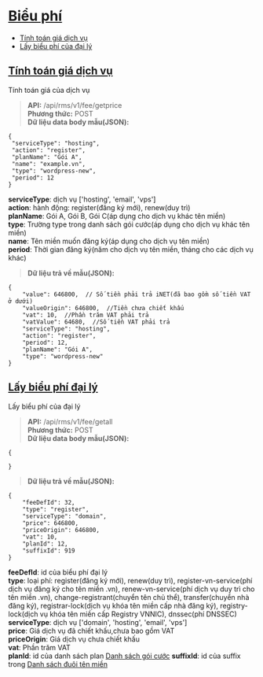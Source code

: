 # [Biểu phí](#fee)
* [Tính toán giá dịch vụ](#tính-toán-giá-dịch-vụ)
* [Lấy biểu phí của đại lý](#lấy-biểu-phí-đại-lý)

## [Tính toán giá dịch vụ](#tính-toán-giá-dịch-vụ)
Tính toán giá của dịch vụ
> **API:** /api/rms/v1/fee/getprice  
> **Phương thức:** POST  
> **Dữ liệu data body mẫu(JSON):**   
```
{
 "serviceType": "hosting",  
 "action": "register",  
 "planName": "Gói A",  
 "name": "example.vn",
 "type": "wordpress-new", 
 "period": 12 
}
```
**serviceType**: dịch vụ ['hosting', 'email', 'vps']  
**action**: hành động: register(đăng ký mới), renew(duy trì)  
**planName**: Gói A, Gói B, Gói C(áp dụng cho dịch vụ khác tên miền)  
**type**: Trường type trong danh sách gói cước(áp dụng cho dịch vụ khác tên miền)  
**name**: Tên miền muốn đăng ký(áp dụng cho dịch vụ tên miền)  
**period**: Thời gian đăng ký(năm cho dịch vụ tên miền, tháng cho các dịch vụ khác)  
> **Dữ liệu trả về mẫu(JSON):**   
```
{
    "value": 646800,  // Số tiền phải trả iNET(đã bao gồm số tiền VAT ở dưới)  
    "valueOrigin": 646800,  //Tiền chưa chiết khấu  
    "vat": 10,  //Phần trăm VAT phải trả  
    "vatValue": 64680,  //Số tiền VAT phải trả  
    "serviceType": "hosting",
    "action": "register",
    "period": 12,
    "planName": "Gói A",
    "type": "wordpress-new"
}
```


## [Lấy biểu phí đại lý](#lấy-biểu-phí-đại-lý)
Lấy biểu phí của đại lý
> **API:** /api/rms/v1/fee/getall  
> **Phương thức:** POST  
> **Dữ liệu data body mẫu(JSON):**   
```
{
 
}
```
> **Dữ liệu trả về mẫu(JSON):**   
```
{
    "feeDefId": 32,  
    "type": "register",  
    "serviceType": "domain",  
    "price": 646800,  
    "priceOrigin": 646800,
    "vat": 10,
    "planId": 12,
    "suffixId": 919
}
```
**feeDefId**: id của biểu phí đại lý  
**type**: loại phí: register(đăng ký mới), renew(duy trì), register-vn-service(phí dịch vụ đăng ký cho tên miền .vn), renew-vn-service(phí dịch vụ duy trì cho tên miền .vn), change-registrant(chuyển tên chủ thể), transfer(chuyển nhà đăng ký), registrar-lock(dịch vụ khóa tên miền cấp nhà đăng ký), registry-lock(dịch vụ khóa tên miền cấp Registry VNNIC), dnssec(phí DNSSEC)   
**serviceType**: dịch vụ ['domain', 'hosting', 'email', 'vps']  
**price**: Giá dịch vụ đã chiết khấu,chưa bao gồm VAT  
**priceOrigin**: Giá dịch vụ chưa chiết khấu  
**vat**: Phần trăm VAT  
**planId**: id của danh sách plan  <a href="https://github.com/thesunbg/iNET.vn/blob/master/reseller_hosting.md#danh-s%C3%A1ch-g%C3%B3i-c%C6%B0%E1%BB%9Bc">Danh sách gói cước</a>
**suffixId**: id của suffix trong <a href="https://github.com/thesunbg/iNET.vn/blob/master/reseller_domain.md#danh-s%C3%A1ch-%C4%91u%C3%B4i-t%C3%AAn-mi%E1%BB%81n">Danh sách đuôi tên miền</a>
